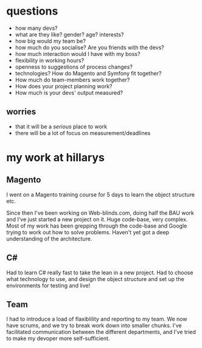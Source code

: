 questions
===

- how many devs?
- what are they like? gender? age? interests?
- how big would my team be?
- how much do you socialise? Are you friends with the devs?
- how much interaction would I have with my boss?
- flexibility in working hours?
- openness to suggestions of process changes?
- technologies? How do Magento and Symfony fit together?
- How much do team-members work together?
- How does your project planning work?
- How much is your devs' output measured?

worries
---

- that it will be a *serious* place to work
- there will be a lot of focus on measurement/deadlines

my work at hillarys
===

Magento
---

I went on a Magento training course for 5 days to learn the object structure etc.

Since then I've been working on Web-blinds.com, doing half the BAU work and I've just started a new project on it. Huge code-base, very complex. Most of my work has been grepping through the code-base and Google trying to work out how to solve problems. Haven't yet got a deep understanding of the architecture.

C#
---

Had to learn C# really fast to take the lean in a new project. Had to choose what technology to use, and design the object structure and set up the environments for testing and live!

Team
---

I had to introduce a load of flaxiblility and reporting to my team. We now have scrums, and we try to break work down into smaller chunks. I've facilitated communication between the different departments, and I've tried to make my devoper more self-sufficient.
